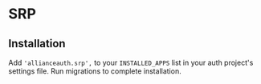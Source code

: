 # SRP

## Installation

Add `'allianceauth.srp',` to your `INSTALLED_APPS` list in your auth project's settings file. Run migrations to complete installation.
